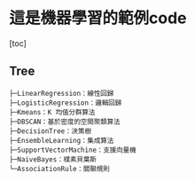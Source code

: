 # 這是機器學習的範例code

[toc]

## Tree

```
├─LinearRegression：線性回歸
├─LogisticRegression：邏輯回歸
├─Kmeans：K 均值分群算法
├─DBSCAN：基於密度的空間聚類算法
├─DecisionTree：決策樹
├─EnsembleLearning：集成算法
├─SupportVectorMachine：支援向量機
├─NaiveBayes：樸素貝葉斯
└─AssociationRule：關聯規則


```